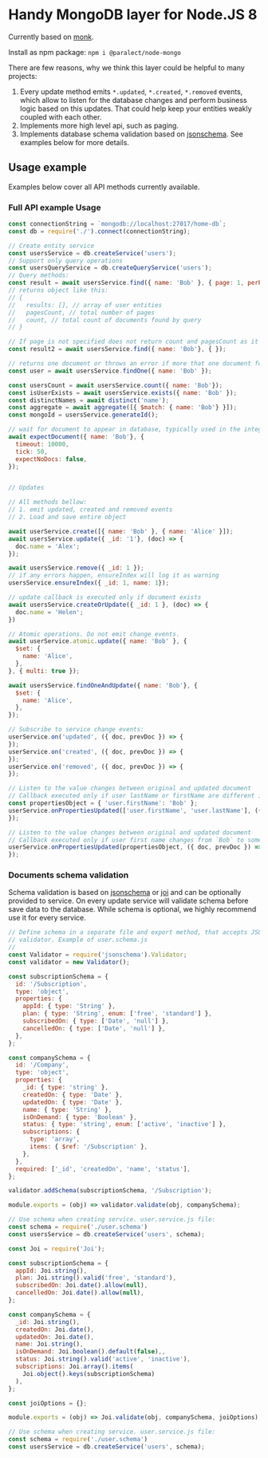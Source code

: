 # Handy MongoDB layer for Node.JS 8

Currently based on [monk](https://github.com/Automattic/monk).

Install as npm package: `npm i @paralect/node-mongo`

There are few reasons, why we think this layer could be helpful to many projects:

1. Every update method emits `*.updated`, `*.created`, `*.removed` events, which allow to listen for the database changes and perform business logic based on this updates. That could help keep your entities weakly coupled with each other.
2. Implements more high level api, such as paging.
3. Implements database schema validation based on [jsonschema](https://github.com/tdegrunt/jsonschema). See examples below for more details.

## Usage example

Examples below cover all API methods currently available.

### Full API example Usage


```javascript
const connectionString = `mongodb://localhost:27017/home-db`;
const db = require('./').connect(connectionString);

// Create entity service
const usersService = db.createService('users');
// Support only query operations
const usersQueryService = db.createQueryService('users');
// Query methods:
const result = await usersService.find({ name: 'Bob' }, { page: 1, perPage: 30 });
// returns object like this:
// {
//   results: [], // array of user entities
//   pagesCount, // total number of pages
//   count, // total count of documents found by query
// }

// If page is not specified does not return count and pagesCount as it require an extra database call.
const result2 = await usersService.find({ name: 'Bob'}, { });

// returns one document or throws an error if more that one document found
const user = await usersService.findOne({ name: 'Bob' });

const usersCount = await usersService.count({ name: 'Bob'});
const isUserExists = await usersService.exists({ name: 'Bob' });
const distinctNames = await distinct('name');
const aggregate = await aggregate([{ $match: { name: 'Bob'} }]);
const mongoId = usersService.generateId();

// wait for document to appear in database, typically used in the integrational tests
await expectDocument({ name: 'Bob'}, {
  timeout: 10000,
  tick: 50,
  expectNoDocs: false,
});


// Updates

// All methods bellow:
// 1. emit updated, created and removed events
// 2. Load and save entire object

await userService.create([{ name: 'Bob' }, { name: 'Alice' }]);
await usersService.update({ _id: '1'}, (doc) => {
  doc.name = 'Alex';
});

await usersService.remove({ _id: 1 });
// if any errors happen, ensureIndex will log it as warning
usersService.ensureIndex({ _id: 1, name: 1});

// update callback is executed only if document exists
await usersService.createOrUpdate({ _id: 1 }, (doc) => {
  doc.name = 'Helen';
})

// Atomic operations. Do not emit change events.
await userService.atomic.update({ name: 'Bob' }, {
  $set: {
    name: 'Alice',
  },
}, { multi: true });

await usersService.findOneAndUpdate({ name: 'Bob'}, {
  $set: {
    name: 'Alice',
  },
});

// Subscribe to service change events:
userService.on('updated', ({ doc, prevDoc }) => {
});
userService.on('created', ({ doc, prevDoc }) => {
});
userService.on('removed', ({ doc, prevDoc }) => {
});

// Listen to the value changes between original and updated document
// Callback executed only if user lastName or firstName are different in current or updated document
const propertiesObject = { 'user.firstName': 'Bob' };
userService.onPropertiesUpdated(['user.firstName', 'user.lastName'], ({ doc, prevDoc }) => {
});

// Listen to the value changes between original and updated document
// Callback executed only if user first name changes from `Bob` to something else
userService.onPropertiesUpdated(propertiesObject, ({ doc, prevDoc }) => {
});

```

### Documents schema validation

Schema validation is based on [jsonschema](https://github.com/tdegrunt/jsonschema) or [joi](https://github.com/hapijs/joi) and can be optionally provided to service. On every update service will validate schema before save data to the database. While schema is optional, we highly recommend use it for every service.

```javascript
// Define schema in a separate file and export method, that accepts JSON object and execute validate function of
// validator. Example of user.schema.js
//
const Validator = require('jsonschema').Validator;
const validator = new Validator();

const subscriptionSchema = {
  id: '/Subscription',
  type: 'object',
  properties: {
    appId: { type: 'String' },
    plan: { type: 'String', enum: ['free', 'standard'] },
    subscribedOn: { type: ['Date', 'null'] },
    cancelledOn: { type: ['Date', 'null'] },
  },
};

const companySchema = {
  id: '/Company',
  type: 'object',
  properties: {
    _id: { type: 'string' },
    createdOn: { type: 'Date' },
    updatedOn: { type: 'Date' },
    name: { type: 'String' },
    isOnDemand: { type: 'Boolean' },
    status: { type: 'string', enum: ['active', 'inactive'] },
    subscriptions: {
      type: 'array',
      items: { $ref: '/Subscription' },
    },
  },
  required: ['_id', 'createdOn', 'name', 'status'],
};

validator.addSchema(subscriptionSchema, '/Subscription');

module.exports = (obj) => validator.validate(obj, companySchema);

// Use schema when creating service. user.service.js file:
const schema = require('./user.schema')
const usersService = db.createService('users', schema);
```

```javascript
const Joi = require('Joi');

const subscriptionSchema = {
  appId: Joi.string(),
  plan: Joi.string().valid('free', 'standard'),
  subscribedOn: Joi.date().allow(null),
  cancelledOn: Joi.date().allow(null),
};

const companySchema = {
  _id: Joi.string(),
  createdOn: Joi.date(),
  updatedOn: Joi.date(),
  name: Joi.string(),
  isOnDemand: Joi.boolean().default(false),,
  status: Joi.string().valid('active', 'inactive'),
  subscriptions: Joi.array().items(
    Joi.object().keys(subscriptionSchema)
  ),
};

const joiOptions = {};

module.exports = (obj) => Joi.validate(obj, companySchema, joiOptions);

// Use schema when creating service. user.service.js file:
const schema = require('./user.schema')
const usersService = db.createService('users', schema);
```
